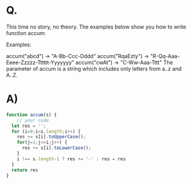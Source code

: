 # Q.
This time no story, no theory. The examples below show you how to write function accum:

Examples:

accum("abcd") -> "A-Bb-Ccc-Dddd"
accum("RqaEzty") -> "R-Qq-Aaa-Eeee-Zzzzz-Tttttt-Yyyyyyy"
accum("cwAt") -> "C-Ww-Aaa-Tttt"
The parameter of accum is a string which includes only letters from a..z and A..Z.
# A)
```js
function accum(s) {
	// your code
  let res = '';
  for (i=0;i<s.length;i++) {
    res += s[i].toUpperCase();
    for(j=1;j<=i;j++) {
      res += s[i].toLowerCase();
    }
    i !== s.length-1 ? res += '-' : res = res
  }
  return res
}
```
